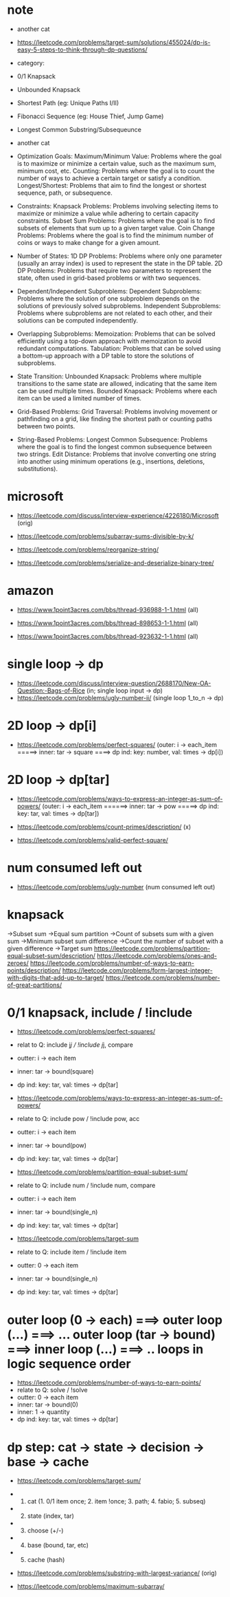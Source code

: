 # note

* another cat
* https://leetcode.com/problems/target-sum/solutions/455024/dp-is-easy-5-steps-to-think-through-dp-questions/
* category:
* 0/1 Knapsack
* Unbounded Knapsack
* Shortest Path (eg: Unique Paths I/II)
* Fibonacci Sequence (eg: House Thief, Jump Game)
* Longest Common Substring/Subsequeunce




* another cat
* Optimization Goals:
Maximum/Minimum Value: Problems where the goal is to maximize or minimize a certain value, such as the maximum sum, minimum cost, etc.
Counting: Problems where the goal is to count the number of ways to achieve a certain target or satisfy a condition.
Longest/Shortest: Problems that aim to find the longest or shortest sequence, path, or subsequence.

* Constraints:
Knapsack Problems: Problems involving selecting items to maximize or minimize a value while adhering to certain capacity constraints.
Subset Sum Problems: Problems where the goal is to find subsets of elements that sum up to a given target value.
Coin Change Problems: Problems where the goal is to find the minimum number of coins or ways to make change for a given amount.

* Number of States:
1D DP Problems: Problems where only one parameter (usually an array index) is used to represent the state in the DP table.
2D DP Problems: Problems that require two parameters to represent the state, often used in grid-based problems or with two sequences.

* Dependent/Independent Subproblems:
Dependent Subproblems: Problems where the solution of one subproblem depends on the solutions of previously solved subproblems.
Independent Subproblems: Problems where subproblems are not related to each other, and their solutions can be computed independently.

* Overlapping Subproblems:
Memoization: Problems that can be solved efficiently using a top-down approach with memoization to avoid redundant computations.
Tabulation: Problems that can be solved using a bottom-up approach with a DP table to store the solutions of subproblems.

* State Transition:
Unbounded Knapsack: Problems where multiple transitions to the same state are allowed, indicating that the same item can be used multiple times.
Bounded Knapsack: Problems where each item can be used a limited number of times.

* Grid-Based Problems:
Grid Traversal: Problems involving movement or pathfinding on a grid, like finding the shortest path or counting paths between two points.

* String-Based Problems:
Longest Common Subsequence: Problems where the goal is to find the longest common subsequence between two strings.
Edit Distance: Problems that involve converting one string into another using minimum operations (e.g., insertions, deletions, substitutions).





# microsoft

* https://leetcode.com/discuss/interview-experience/4226180/Microsoft (orig)

* https://leetcode.com/problems/subarray-sums-divisible-by-k/

* https://leetcode.com/problems/reorganize-string/

* https://leetcode.com/problems/serialize-and-deserialize-binary-tree/

 

 

# amazon

* https://www.1point3acres.com/bbs/thread-936988-1-1.html (all)

* https://www.1point3acres.com/bbs/thread-898653-1-1.html (all)

* https://www.1point3acres.com/bbs/thread-923632-1-1.html (all)

 


# single loop -> dp

* https://leetcode.com/discuss/interview-question/2688170/New-OA-Question:-Bags-of-Rice (in; single loop input -> dp)
* https://leetcode.com/problems/ugly-number-ii/ (single loop 1_to_n -> dp)


# 2D loop -> dp[i]
* https://leetcode.com/problems/perfect-squares/ (outer: i -> each_item =====> inner: tar -> square ====> dp ind: key: number, val: times -> dp[i])


# 2D loop -> dp[tar]
* https://leetcode.com/problems/ways-to-express-an-integer-as-sum-of-powers/ (outer: i -> each_item ======> inner: tar -> pow =====> dp ind: key: tar, val: times -> dp[tar])


* https://leetcode.com/problems/count-primes/description/ (x)
* https://leetcode.com/problems/valid-perfect-square/


# num consumed left out
* https://leetcode.com/problems/ugly-number (num consumed left out) 

# knapsack
->Subset sum
->Equal sum partition
->Count of subsets sum with a given sum
->Minimum subset sum difference
->Count the number of subset with a given difference
->Target sum
https://leetcode.com/problems/partition-equal-subset-sum/description/
https://leetcode.com/problems/ones-and-zeroes/
https://leetcode.com/problems/number-of-ways-to-earn-points/description/
https://leetcode.com/problems/form-largest-integer-with-digits-that-add-up-to-target/
https://leetcode.com/problems/number-of-great-partitions/


# 0/1 knapsack, include / !include 
* https://leetcode.com/problems/perfect-squares/
* relat to Q: include j*j / !include j*j, compare
* outter: i -> each item
* inner: tar -> bound(square)
* dp ind: key: tar, val: times -> dp[tar]

* https://leetcode.com/problems/ways-to-express-an-integer-as-sum-of-powers/
* relate to Q: include pow / !include pow, acc
* outter: i -> each item
* inner: tar -> bound(pow)
* dp ind: key: tar, val: times -> dp[tar]

* https://leetcode.com/problems/partition-equal-subset-sum/
* relate to Q: include num / !include num, compare
* outter: i -> each item
* inner: tar -> bound(single_n)
* dp ind: key: tar, val: times -> dp[tar]

* https://leetcode.com/problems/target-sum
* relate to Q: include item / !include item
* outter: 0 -> each item
* inner: tar -> bound(single_n)
* dp ind: key: tar, val: times -> dp[tar]


# outer loop (0 -> each) ===> outer loop (...) ===> ... outer loop (tar -> bound) ===> inner loop (...) ===> ..  loops in logic sequence order
* https://leetcode.com/problems/number-of-ways-to-earn-points/
* relate to Q: solve / !solve
* outter: 0 -> each item
* inner: tar -> bound(0)
* inner: 1 -> quantity
* dp ind: key: tar, val: times -> dp[tar]


# dp step: cat -> state -> decision -> base -> cache
* https://leetcode.com/problems/target-sum/
* 1. cat (1. 0/1 item once; 2. item !once; 3. path; 4. fabio; 5. subseq)
* 2. state (index, tar)
* 3. choose (+/-)
* 4. base (bound, tar, etc)
* 5. cache (hash)

 
* https://leetcode.com/problems/substring-with-largest-variance/ (orig)

* https://leetcode.com/problems/maximum-subarray/
  
